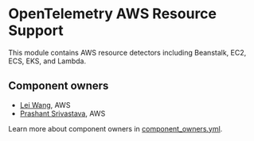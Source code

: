 # OpenTelemetry AWS Resource Support

This module contains AWS resource detectors including Beanstalk, EC2, ECS, EKS, and Lambda.

## Component owners

- [Lei Wang](https://github.com/wangzlei), AWS
- [Prashant Srivastava](https://github.com/srprash), AWS

Learn more about component owners in [component_owners.yml](../.github/component_owners.yml).
